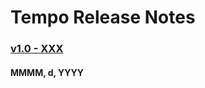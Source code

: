 # Tempo Release Notes

### [v1.0 - XXX](https://github.com/cuappdev/tempo/compare/97f72bc...master)
#### MMMM, d, YYYY
